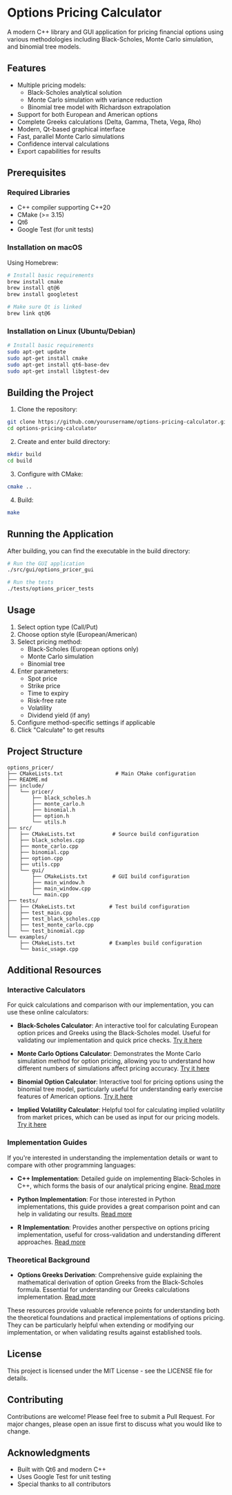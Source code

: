 # Options Pricing Calculator

A modern C++ library and GUI application for pricing financial options using various methodologies including Black-Scholes, Monte Carlo simulation, and binomial tree models.

## Features

- Multiple pricing models:
  - Black-Scholes analytical solution
  - Monte Carlo simulation with variance reduction
  - Binomial tree model with Richardson extrapolation
- Support for both European and American options
- Complete Greeks calculations (Delta, Gamma, Theta, Vega, Rho)
- Modern, Qt-based graphical interface
- Fast, parallel Monte Carlo simulations
- Confidence interval calculations
- Export capabilities for results

## Prerequisites

### Required Libraries

- C++ compiler supporting C++20
- CMake (>= 3.15)
- Qt6
- Google Test (for unit tests)

### Installation on macOS

Using Homebrew:
```bash
# Install basic requirements
brew install cmake
brew install qt@6
brew install googletest

# Make sure Qt is linked
brew link qt@6
```

### Installation on Linux (Ubuntu/Debian)

```bash
# Install basic requirements
sudo apt-get update
sudo apt-get install cmake
sudo apt-get install qt6-base-dev
sudo apt-get install libgtest-dev
```

## Building the Project

1. Clone the repository:
```bash
git clone https://github.com/yourusername/options-pricing-calculator.git
cd options-pricing-calculator
```

2. Create and enter build directory:
```bash
mkdir build
cd build
```

3. Configure with CMake:
```bash
cmake ..
```

4. Build:
```bash
make
```

## Running the Application

After building, you can find the executable in the build directory:

```bash
# Run the GUI application
./src/gui/options_pricer_gui

# Run the tests
./tests/options_pricer_tests
```

## Usage

1. Select option type (Call/Put)
2. Choose option style (European/American)
3. Select pricing method:
   - Black-Scholes (European options only)
   - Monte Carlo simulation
   - Binomial tree
4. Enter parameters:
   - Spot price
   - Strike price
   - Time to expiry
   - Risk-free rate
   - Volatility
   - Dividend yield (if any)
5. Configure method-specific settings if applicable
6. Click "Calculate" to get results

## Project Structure

```
options_pricer/
├── CMakeLists.txt                 # Main CMake configuration
├── README.md
├── include/
│   └── pricer/
│       ├── black_scholes.h
│       ├── monte_carlo.h
│       ├── binomial.h
│       ├── option.h
│       └── utils.h
├── src/
│   ├── CMakeLists.txt            # Source build configuration
│   ├── black_scholes.cpp
│   ├── monte_carlo.cpp
│   ├── binomial.cpp
│   ├── option.cpp
│   ├── utils.cpp
│   └── gui/
│       ├── CMakeLists.txt        # GUI build configuration
│       ├── main_window.h
│       ├── main_window.cpp
│       └── main.cpp
├── tests/
│   ├── CMakeLists.txt           # Test build configuration
│   ├── test_main.cpp
│   ├── test_black_scholes.cpp
│   ├── test_monte_carlo.cpp
│   └── test_binomial.cpp
└── examples/
    ├── CMakeLists.txt           # Examples build configuration
    └── basic_usage.cpp
```

## Additional Resources

### Interactive Calculators
For quick calculations and comparison with our implementation, you can use these online calculators:

- **Black-Scholes Calculator**: An interactive tool for calculating European option prices and Greeks using the Black-Scholes model. Useful for validating our implementation and quick price checks. [Try it here](https://researchdatapod.com/data-science-tools/calculators/black-scholes-option-pricing-calculator/)

- **Monte Carlo Options Calculator**: Demonstrates the Monte Carlo simulation method for option pricing, allowing you to understand how different numbers of simulations affect pricing accuracy. [Try it here](https://researchdatapod.com/data-science-tools/calculators/monte-carlo-option-pricing-calculator/)

- **Binomial Option Calculator**: Interactive tool for pricing options using the binomial tree model, particularly useful for understanding early exercise features of American options. [Try it here](https://researchdatapod.com/data-science-tools/calculators/binomial-option-pricing-calculator/)

- **Implied Volatility Calculator**: Helpful tool for calculating implied volatility from market prices, which can be used as input for our pricing models. [Try it here](https://researchdatapod.com/data-science-tools/calculators/implied-volatility-calculator/)

### Implementation Guides
If you're interested in understanding the implementation details or want to compare with other programming languages:

- **C++ Implementation**: Detailed guide on implementing Black-Scholes in C++, which forms the basis of our analytical pricing engine. [Read more](https://researchdatapod.com/black-scholes-option-pricing-in-c/)

- **Python Implementation**: For those interested in Python implementations, this guide provides a great comparison point and can help in validating our results. [Read more](https://researchdatapod.com/black-scholes-option-pricing-in-python/)

- **R Implementation**: Provides another perspective on options pricing implementation, useful for cross-validation and understanding different approaches. [Read more](https://researchdatapod.com/black-scholes-option-pricing-in-r/)

### Theoretical Background

- **Options Greeks Derivation**: Comprehensive guide explaining the mathematical derivation of option Greeks from the Black-Scholes formula. Essential for understanding our Greeks calculations implementation. [Read more](https://researchdatapod.com/how-to-derive-options-greeks-from-the-black-scholes-formula/)

These resources provide valuable reference points for understanding both the theoretical foundations and practical implementations of options pricing. They can be particularly helpful when extending or modifying our implementation, or when validating results against established tools.

## License

This project is licensed under the MIT License - see the LICENSE file for details.

## Contributing

Contributions are welcome! Please feel free to submit a Pull Request. For major changes, please open an issue first to discuss what you would like to change.

## Acknowledgments

- Built with Qt6 and modern C++
- Uses Google Test for unit testing
- Special thanks to all contributors
